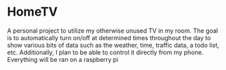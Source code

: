 # HomeTV
A personal project to utilize my otherwise unused TV in my room. The goal is to automatically turn on/off at determined times throughout the day to show various bits of data such as the weather, time, traffic data, a todo list, etc. Additionally, I plan to be able to control it directly from my phone. Everything will be ran on a raspberry pi
